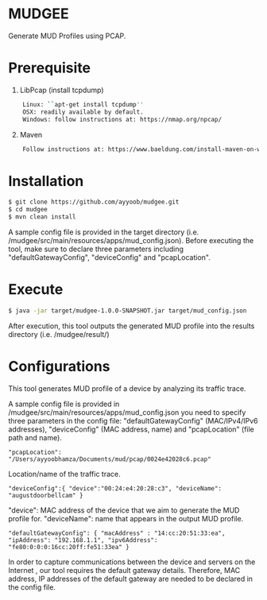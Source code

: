 # MUDGEE
Generate MUD Profiles using PCAP.

# Prerequisite
1. LibPcap (install tcpdump)

```sh
    Linux: ``apt-get install tcpdump''
    OSX: readily available by default.
    Windows: follow instructions at: https://nmap.org/npcap/
 ```
    
2. Maven

```sh
    Follow instructions at: https://www.baeldung.com/install-maven-on-windows-linux-mac for installation.
```    

# Installation

```sh
$ git clone https://github.com/ayyoob/mudgee.git
$ cd mudgee
$ mvn clean install
```

A sample config file is provided in the target directory (i.e. /mudgee/src/main/resources/apps/mud_config.json).
Before executing the tool, make sure to declare three parameters including "defaultGatewayConfig", "deviceConfig" and "pcapLocation".

# Execute

```sh
$ java -jar target/mudgee-1.0.0-SNAPSHOT.jar target/mud_config.json 
```

After execution, this tool outputs the generated MUD profile into the results directory (i.e. /mudgee/result/)

# Configurations

This tool generates MUD profile of a device by analyzing its traffic trace.

A sample config file is provided in /mudgee/src/main/resources/apps/mud_config.json
you need to specify three parameters in the config file: "defaultGatewayConfig" (MAC/IPv4/IPv6 addresses), "deviceConfig" (MAC address, name) and "pcapLocation" (file path and name).

    "pcapLocation": "/Users/ayyoobhamza/Documents/mud/pcap/0024e42028c6.pcap"

Location/name of the traffic trace.

    "deviceConfig":{ "device":"00:24:e4:20:28:c3", "deviceName": "augustdoorbellcam" }
"device": MAC address of the device that we aim to generate the MUD profile for.
"deviceName": name that appears in the output MUD profile.

    "defaultGatewayConfig": { "macAddress" : "14:cc:20:51:33:ea", "ipAddress": "192.168.1.1", "ipv6Address": "fe80:0:0:0:16cc:20ff:fe51:33ea" }

In order to capture communications between the device and servers on the Internet , our tool requires the default gateway details. Therefore, MAC address, IP addresses of the default gateway are needed to be declared in the config file.
